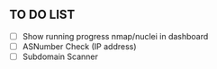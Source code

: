 ## TO DO LIST 
- [ ] Show running progress nmap/nuclei in dashboard
- [ ] ASNumber Check (IP address)
- [ ] Subdomain Scanner